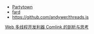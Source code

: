 
- [Partytown](https://github.com/BuilderIO/partytown)
- [fard](https://github.com/yisar/fard)
- https://github.com/andywer/threads.js

[Web 多线程开发利器 Comlink 的剖析与思考](https://mp.weixin.qq.com/s/gcIDZ-Kwk8WVyBA_CmLIuQ)